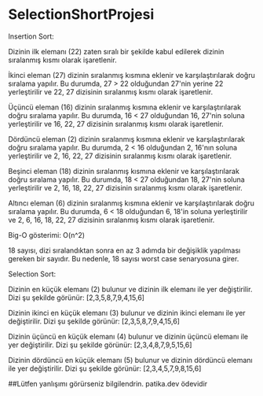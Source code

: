 # SelectionShortProjesi
Insertion Sort:

Dizinin ilk elemanı (22) zaten sıralı bir şekilde kabul edilerek dizinin sıralanmış kısmı olarak işaretlenir.

İkinci eleman (27) dizinin sıralanmış kısmına eklenir ve karşılaştırılarak doğru sıralama yapılır. Bu durumda, 27 > 22 olduğundan 27'nin yerine 22 yerleştirilir ve 22, 27 dizisinin sıralanmış kısmı olarak işaretlenir.

Üçüncü eleman (16) dizinin sıralanmış kısmına eklenir ve karşılaştırılarak doğru sıralama yapılır. Bu durumda, 16 < 27 olduğundan 16, 27'nin soluna yerleştirilir ve 16, 22, 27 dizisinin sıralanmış kısmı olarak işaretlenir.

Dördüncü eleman (2) dizinin sıralanmış kısmına eklenir ve karşılaştırılarak doğru sıralama yapılır. Bu durumda, 2 < 16 olduğundan 2, 16'nın soluna yerleştirilir ve 2, 16, 22, 27 dizisinin sıralanmış kısmı olarak işaretlenir.

Beşinci eleman (18) dizinin sıralanmış kısmına eklenir ve karşılaştırılarak doğru sıralama yapılır. Bu durumda, 18 < 27 olduğundan 18, 27'nin soluna yerleştirilir ve 2, 16, 18, 22, 27 dizisinin sıralanmış kısmı olarak işaretlenir.

Altıncı eleman (6) dizinin sıralanmış kısmına eklenir ve karşılaştırılarak doğru sıralama yapılır. Bu durumda, 6 < 18 olduğundan 6, 18'in soluna yerleştirilir ve 2, 6, 16, 18, 22, 27 dizisinin sıralanmış kısmı olarak işaretlenir.

Big-O gösterimi: O(n^2)


18 sayısı, dizi sıralandıktan sonra en az 3 adımda bir değişiklik yapılması gereken bir sayıdır. Bu nedenle, 18 sayısı worst case senaryosuna girer.



Selection Sort:

Dizinin en küçük elemanı (2) bulunur ve dizinin ilk elemanı ile yer değiştirilir. Dizi şu şekilde görünür: [2,3,5,8,7,9,4,15,6]

Dizinin ikinci en küçük elemanı (3) bulunur ve dizinin ikinci elemanı ile yer değiştirilir. Dizi şu şekilde görünür: [2,3,5,8,7,9,4,15,6]

Dizinin üçüncü en küçük elemanı (4) bulunur ve dizinin üçüncü elemanı ile yer değiştirilir. Dizi şu şekilde görünür: [2,3,4,8,7,9,5,15,6]

Dizinin dördüncü en küçük elemanı (5) bulunur ve dizinin dördüncü elemanı ile yer değiştirilir. Dizi şu şekilde görünür: [2,3,4,5,7,9,8,15,6]

##Lütfen yanlışımı görürseniz bilgilendrin.
patika.dev ödevidir
